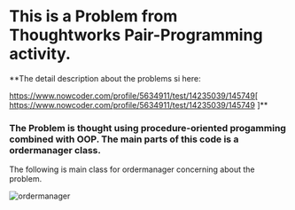 # This is a Problem from Thoughtworks Pair-Programming activity.

**The detail description about the problems si here:

https://www.nowcoder.com/profile/5634911/test/14235039/145749[ https://www.nowcoder.com/profile/5634911/test/14235039/145749 ]**

 ### The Problem is thought using procedure-oriented progamming combined with OOP. The main parts of this code is a ordermanager class.

 The following is main class for ordermanager concerning about the problem.


 ![ordermanager](http://www.turingbook.com/Content/img/Turing.Gif)
